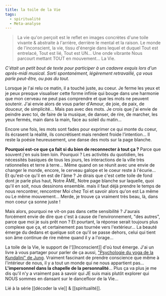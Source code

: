 ```yaml
---
title: la toile de la Vie
tags:
  - spiritualité
  - Meta-analyse
---
```

> La vie qu'on perçoit est le reflet en images concrètes d'une toile vivante & abstraite à l'arrière, derrière le mental et la raison. Le monde de l'inconscient, la vie, tissu d'énergie dans lequel et duquel Tout est entrelacé, Tout est lié, Tout est UN... Une onde vibrante Nous parcourt mettant TOUT en mouvement... La Vie.

*C'était un petit bout de texte pour participer à un cadavre exquis lors d'un après-midi musical. Sorti spontanément, légèrement retravaillé, ça vous parle peut-être, ou pas du tout.*

Lorsque je l'ai relu ce matin, il a touché juste, au coeur. Je ferme les yeux et je peux presque visualiser cette forme infinie qui bouge dans une harmonie que mon cerveau ne peut pas comprendre et que les mots ne peuvent soutenir. J'ai envie alors de vous parler d'Amour, de joie, de paix, de douceur, de simplicité... Mais pas avec des mots. Je crois que j'ai envie de peindre avec toi, de faire de la musique, de danser, de rire, de marcher, les yeux fermés, main dans la main, face au soleil du matin...

Encore une fois, les mots sont fades pour exprimer ce qui monte du coeur, ils écrasent la réalité, ils concrétisent mais rendent froide l'intention... Il reste la poésie heureusement, une danse des mots sur la page blanche.

**Pourquoi est-ce que ça fait si du bien de reconnecter à tout ça ?** Parce que souvent j'en suis bien loin. Pourquoi ? Les activités du quotidien, les nécessités basiques de tous les jours, les interactions de la ville très rationnelles et terre à terre... Même quand on se réunit avec une envie de changer le monde, encore, le cerveau galope et le coeur reste à l'écurie... Et qu'est-ce qu'il en est de l'âme ? Je dirais que c'est cette toile de fond dont je parle plus haut, Notre ÂME, Notre page blanche sur laquelle, quoi qu'il en soit, nous dessinons ensemble. mais il faut déjà prendre le temps de nous rencontrer, rencontrer Moi chez Toi et savoir alors qu'on est La même ou Le même mouvement... Merde, je trouve ça vraiment très beau, là, dans mon coeur ça sonne juste !

Mais alors, pourquoi ne vit-on pas dans cette sensibilité ? J'aurais forcément envie de dire que c'est à cause de l'environnement, "des autres", parce que moi je suis prêt non ? Et pourtant, la réponse serait toujours plus complexe que ça, et certainement pas tournée vers l'extérieur... La beauté émerge du dedans et quelque soit ce qu'il se passe dehors, celui qui tient son âme continue de rire même quand il y a l'orage...

La toile de la Vie, le support de l'[[Inconscient]] d'où tout émerge. J'ai un livre à vous partager pour parler de ça aussi, ["Psychologie du yoga de la Kundalini" de Jung](https://roamresearch.com/#/app/Omega/page/b3dciGWNh). Vraiment fascinant de prendre conscience que même à l'intérieur de nous, il y a tout un monde qui ne nous appartient pas... **L'impersonnel dans la chapelle de la personnalité**... Plus ça va plus je me dis qu'il n'y a vraiment pas à savoir qui JE suis mais plutôt explorer qui NOUS sommes en dansant sur le dancefloor de la Vie...

Lié à la série [[décoder la vie]] & [[spiritualité]].
